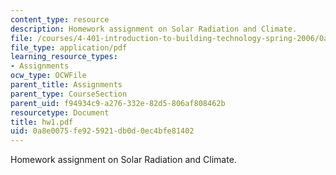 ```yaml
---
content_type: resource
description: Homework assignment on Solar Radiation and Climate.
file: /courses/4-401-introduction-to-building-technology-spring-2006/0a8e0075fe925921db0d0ec4bfe81402_hw1.pdf
file_type: application/pdf
learning_resource_types:
- Assignments
ocw_type: OCWFile
parent_title: Assignments
parent_type: CourseSection
parent_uid: f94934c9-a276-332e-82d5-806af808462b
resourcetype: Document
title: hw1.pdf
uid: 0a8e0075-fe92-5921-db0d-0ec4bfe81402
---
```

Homework assignment on Solar Radiation and Climate.

